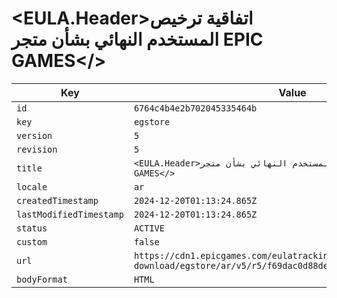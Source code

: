 # <EULA.Header>اتفاقية ترخيص المستخدم النهائي بشأن متجر EPIC GAMES</>

| Key | Value |
| --- | ----- |
| `id` | `6764c4b4e2b702045335464b` |
| `key` | `egstore` |
| `version` | `5` |
| `revision` | `5` |
| `title` | `<EULA.Header>اتفاقية ترخيص المستخدم النهائي بشأن متجر EPIC GAMES</>` |
| `locale` | `ar` |
| `createdTimestamp` | `2024-12-20T01:13:24.865Z` |
| `lastModifiedTimestamp` | `2024-12-20T01:13:24.865Z` |
| `status` | `ACTIVE` |
| `custom` | `false` |
| `url` | `https://cdn1.epicgames.com/eulatracking-download/egstore/ar/v5/r5/f69dac0d88de9d9e47144ffcfaea81a2.pdf` |
| `bodyFormat` | `HTML` |
